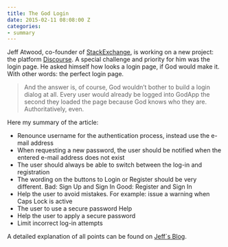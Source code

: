 ```yaml
---
title: The God Login
date: 2015-02-11 08:08:00 Z
categories:
- summary
---
```


Jeff Atwood, co-founder of [StackExchange](http://stackexchange.com/), is working on a new project: the platform [Discourse](http://www.discourse.org/). A special challenge and priority for him was the login page. He asked himself how looks a login page, if God would make it. With other words: the perfect login page.

> And the answer is, of course, God wouldn’t bother to build a login dialog at all. Every user would already be logged into GodApp the second they loaded the page because God knows who they are. Authoritatively, even.

Here my summary of the article:

- Renounce username for the authentication process, instead use the e-mail address
- When requesting a new password, the user should be notified when the entered e-mail address does not exist
- The user should always be able to switch between the log-in and registration
- The wording on the buttons to Login or Register should be very different. 
Bad: Sign Up and Sign In 
Good: Register and Sign In
- Help the user to avoid mistakes. For example: issue a warning when Caps Lock is active
- The user to use a secure password Help
- Help the user to apply a secure password
- Limit incorrect log-in attempts

A detailed explanation of all points can be found on [Jeff´s Blog](http://blog.codinghorror.com/the-god-login/).